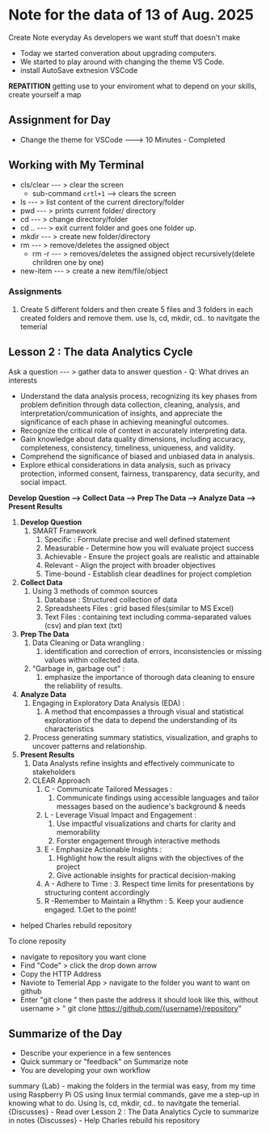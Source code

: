 # Note for the data of 13 of Aug. 2025

Create Note everyday
As developers we want stuff that doesn't make 
- Today we started converation about upgrading computers.
- We started to play around with changing the theme VS Code.
- install AutoSave extnesion VSCode

**REPATITION** 
getting use to your enviroment
what to depend on your skills, create yourself a map

## Assignment for Day
- Change the theme for VSCode  ---> 10 Minutes  - Completed

## Working with My Terminal

- cls/clear              --- > clear the screen
   - sub-command `crtl+1` --> clears the screen
- ls                      --- > list content of the current directory/folder
- pwd             --- > prints current folder/ directory 
- cd              --- > change directory/folder 
 - cd ..          --- > exit current folder and goes one folder up.
- mkdir           --- > create new folder/directory 
- rm              --- > remove/deletes the assigned object
   - rm -r        --- > removes/deletes the assigned object recursively(delete chrildren one by one)
- new-item        --- > create a new item/file/object


### Assignments 
1. Create 5 different folders and then create 5 files and 3 folders in each created folders and remove them.
use ls, cd, mkdir, cd.. to navitgate the temerial


## Lesson 2 : The data Analytics Cycle
 Ask a question     --- > gather data to answer question  - Q: What drives an interests  


- Understand the data analysis process, recognizing its key phases from problem definition through data collection, cleaning, analysis, and interpretation/communication of insights, and appreciate the significance of each phase in achieving meaningful outcomes.
- Recognize the critical role of context in accurately interpreting data.
- Gain knowledge about data quality dimensions, including accuracy, completeness, consistency, timeliness, uniqueness, and validity.
- Comprehend the significance of biased and unbiased data in analysis.
- Explore ethical considerations in data analysis, such as privacy protection, informed consent, fairness, transparency, data security, and social impact.



**Develop Question --> Collect Data --> Prep The Data --> Analyze Data --> Present Results**

1. **Develop Question** 
	1. SMART Framework 
		1. Specific : Formulate precise and well defined statement
		2. Measurable - Determine how you will evaluate project success
		3. Achievable - Ensure the project goals are realistic and attainable
		4. Relevant - Align the project with broader objectives
		5. Time-bound  - Establish clear deadlines for project completion
2. **Collect Data** 
	1. Using 3 methods of common sources 
		1. Database : Structured collection of data
		2. Spreadsheets Files : grid based files(similar to MS Excel)
		3. Text Files : containing text including comma-separated values (csv) and plan text (txt)
3. **Prep The Data**
	1. Data Cleaning or Data wrangling  :
		1. identification and correction of errors, inconsistencies or missing values within collected data.
	2. "Garbage in, garbage out" :
		1. emphasize the importance of thorough data cleaning to ensure the reliability of results.
4. **Analyze Data**
	1. Engaging in Exploratory Data Analysis (EDA) :
		1. A method that encompasses a through visual and statistical exploration of the data to depend the understanding of its characteristics
	2. Process generating summary statistics, visualization, and graphs to uncover patterns and relationship.
5. **Present Results**
	1. Data Analysts refine insights and effectively communicate to stakeholders
	2. CLEAR Approach
		1. C - Communicate Tailored Messages : 
			1. Communicate findings using accessible languages and tailor messages based on the audience's background & needs
		2. L - Leverage Visual Impact and Engagement :
			1. Use impactful visualizations and charts for clarity and memorability
			2. Forster engagement through interactive methods
		3. E - Emphasize Actionable Insights :
			1. Highlight how the result aligns with the objectives of the project
			2. Give actionable insights for practical decision-making
		4. A - Adhere to Time : 
			3. Respect time limits for presentations by structuring content accordingly
		5. R -Remember to Maintain a Rhythm : 
			5. Keep your audience engaged.
				1.Get to the point!


- helped Charles rebuild repository

To clone reposity
- navigate to repository you want clone
- Find "Code" > click the drop down arrow
- Copy the HTTP Address 
- Naviote to Temerial App > navigate to the folder you want to want on github 
- Enter "git clone " then paste the address it should look like this, without username > " git clone https://github.com/{username}/repository"



## Summarize of the Day
- Describe your experience in a few sentences
- Quick summary or "feedback" on Summarize note
- You are developing your own workflow


summary 
{Lab} -  making the folders in the termial was easy, from my time using Raspberry Pi OS using linux termial commands, gave me a step-up in knowing what to do. Using ls, cd, mkdir, cd.. to navitgate the temerial.
{Discusses} - Read over Lesson 2 : The Data Analytics Cycle to summarize in notes
{Discusses} - Help Charles rebuild his repository 


